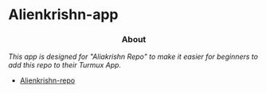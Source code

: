 # Alienkrishn-app

<h3><p align="center">About</p></h3>
<i>This app is designed for "Aliakrishn Repo" to make it easier for beginners to add this repo to their Turmux App.</i>



* [Alienkrishn-repo](https://github.com/Anon4You/alienkrishn)
